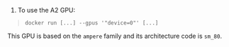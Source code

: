 1. To use the A2 GPU:

> `docker run [...] --gpus '"device=0"' [...]`

This GPU is based on the `ampere` family and its architecture code is `sm_80`.
